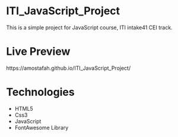 # ITI_JavaScript_Project
This is a simple project for JavaScript course, ITI intake41 CEI track.
<h1>Live Preview</h1>
<p> https://amostafah.github.io/ITI_JavaScript_Project/</p>
<h1>Technologies</h1>
<ul>
  <li>
  HTML5
  </li> 
  <li>
  Css3
  </li>
  <li>
   JavaScript
  </li>
  <li>
  FontAwesome Library
  </li>
</ul>
